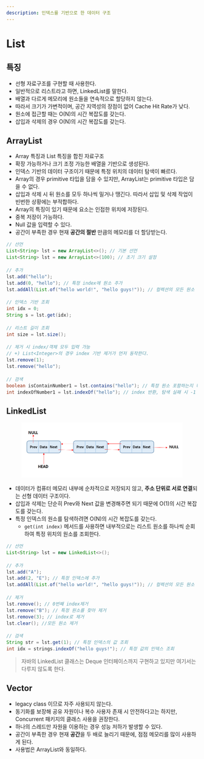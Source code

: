 ```yaml
---
description: 인덱스를 기반으로 한 데이터 구조
---
```


# List

## 특징

* 선형 자료구조를 구현할 때 사용한다.
* 일반적으로 리스트라고 하면, LinkedList를 말한다.
* 배열과 다르게 메모리에 원소들을 연속적으로 할당하지 않는다.
* 따라서 크기가 가변적이며, 공간 지역성의 장점이 없어 Cache Hit Rate가 낮다.
* 원소에 접근할 때는 O(N)의 시간 복잡도를 갖는다.
* 삽입과 삭제의 경우 O(N)의 시간 복잡도를 갖는다.

## ArrayList

* Array 특징과 List 특징을 합친 자료구조
* 확장 가능하거나 크기 조정 가능한 배열을 기반으로 생성된다.
* &#x20;인덱스 기반의 데이터 구조이기 때문에 특정 위치의 데이터 탐색이 빠르다.
* Array의 경우 primitive 타입을 담을 수 있지만, ArrayList는 primitive 타입은 담을 수 없다.
* 삽입과 삭제 시 뒤 원소를 모두 하나씩 밀거나 땡긴다. 따라서 삽입 및 삭제 작업이 빈번한 상황에는 부적합하다.
* Array의 특징이 있기 때문에 요소는 인접한 위치에 저장된다.
* 중복 저장이 가능하다.
* Null 값을 입력할 수 있다.
* 공간이 부족한 경우 현재 **공간의 절반** 만큼의 메모리를 더 할당받는다.

```java
// 선언
List<String> lst = new ArrayList<>(); // 기본 선언
List<String> lst = new ArrayList<>(100); // 초기 크기 설정

// 추가
lst.add("hello");
lst.add(0, "hello"); // 특정 index에 원소 추가
lst.addAll(List.of("hello world!", "hello guys!")); // 컬렉션의 모든 원소 추가

// 인덱스 기반 조회
int idx = 0;
String s = lst.get(idx);

// 리스트 길이 조회
int size = lst.size();

// 제거 시 index/객체 모두 입력 가능
// +) List<Integer>의 경우 index 기반 제거가 먼저 동작한다.
lst.remove(1);
lst.remove("hello");

// 검색
boolean isContainNumber1 = lst.contains("hello"); // 특정 원소 포함하는지 확인
int indexOfNumber1 = lst.indexOf("hello"); // index 반환, 탐색 실패 시 -1 반환
```

## LinkedList

<figure><img src="../../.gitbook/assets/image (2) (1) (1) (1) (1).png" alt=""><figcaption></figcaption></figure>

* 데이터가 컴퓨터 메모리 내부에 순차적으로 저장되지 않고, **주소 단위로 서로 연결**되는 선형 데이터 구조이다.
* 삽입과 삭제는 단순히 Prev와 Next 값을 변경해주면 되기 때문에 O(1)의 시간 복잡도를 갖는다.
* 특정 인덱스의 원소를 탐색하려면 O(N)의 시간 복잡도를 갖는다.
  * `get(int index)` 메서드를 사용하면 내부적으로는 리스트 원소를 하나씩 순회하여 특정 위치의 원소를 조회한다.

```java
// 선언
List<String> lst = new LinkedList<>();

// 추가
lst.add("A");
lst.add(2, "E"); // 특정 인덱스에 추가
lst.addAll(List.of("hello world!", "hello guys!")); // 컬렉션의 모든 원소 추가

// 제거
lst.remove(); // 0번째 index제거
lst.remove("B"); // 특정 원소를 찾아 제거
lst.remove(3); // index로 제거
lst.clear(); //모든 원소 제거

// 검색
String str = lst.get(1); // 특정 인덱스의 값 조회
int idx = strings.indexOf("hello guys!"); // 특정 값의 인덱스 조회
```

> 자바의 LinkedList 클래스는 Deque 인터페이스까지 구현하고 있지만 여기서는 다루지 않도록 한다.

## Vector

* legacy class 이므로 자주 사용되지 않는다.
* 동기화를 보장해 공유 자원이나 복수 사용자 존재 시 안전하다고는 하지만, Concurrent 패키지의 클래스 사용을 권장한다.
* 하나의 스레드만 자원을 이용하는 경우 성능 저하가 발생할 수 있다.
* 공간이 부족한 경우 현재 **공간**을 두 배로 늘리기 때문에, 점점 메모리를 많이 사용하게 된다.
* 사용법은 ArrayList와 동일하다.
